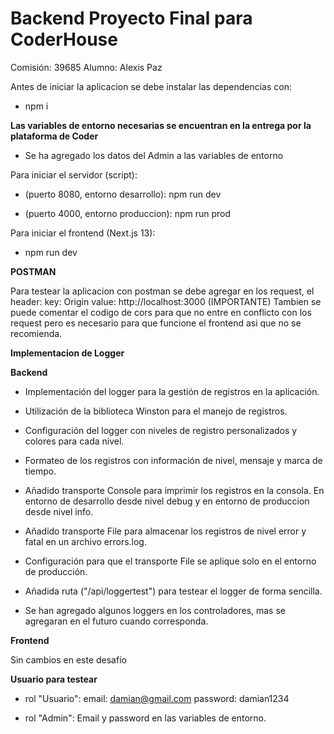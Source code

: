 # Backend Proyecto Final para CoderHouse

Comisión: 39685
Alumno: Alexis Paz

Antes de iniciar la aplicacion se debe instalar las dependencias con:

- npm i

**Las variables de entorno necesarias se encuentran en la entrega por la plataforma de Coder**
- Se ha agregado los datos del Admin a las variables de entorno

Para iniciar el servidor (script):

* (puerto 8080, entorno desarrollo): npm run dev

* (puerto 4000, entorno produccion): npm run prod

Para iniciar el frontend (Next.js 13):
- npm run dev

**POSTMAN**

Para testear la aplicacion con postman se debe agregar en los request, el header:
key: Origin         value: http://localhost:3000 (IMPORTANTE)
Tambien se puede comentar el codigo de cors para que no entre en conflicto con los request pero es necesario para que funcione el frontend asi que no se recomienda.

**Implementacion de Logger**

**Backend**

* Implementación del logger para la gestión de registros en la aplicación.

* Utilización de la biblioteca Winston para el manejo de registros.

* Configuración del logger con niveles de registro personalizados y colores para cada nivel.

* Formateo de los registros con información de nivel, mensaje y marca de tiempo.

* Añadido transporte Console para imprimir los registros en la consola. En entorno de desarrollo desde nivel debug y en entorno de produccion desde nivel info.

* Añadido transporte File para almacenar los registros de nivel error y fatal en un archivo errors.log.

* Configuración para que el transporte File se aplique solo en el entorno de producción.

* Añadida ruta ("/api/loggertest") para testear el logger de forma sencilla.

* Se han agregado algunos loggers en los controladores, mas se agregaran en el futuro cuando corresponda.

**Frontend**

Sin cambios en este desafío

**Usuario para testear**
- rol "Usuario":
email: damian@gmail.com
password: damian1234

- rol "Admin":
Email y password en las variables de entorno.